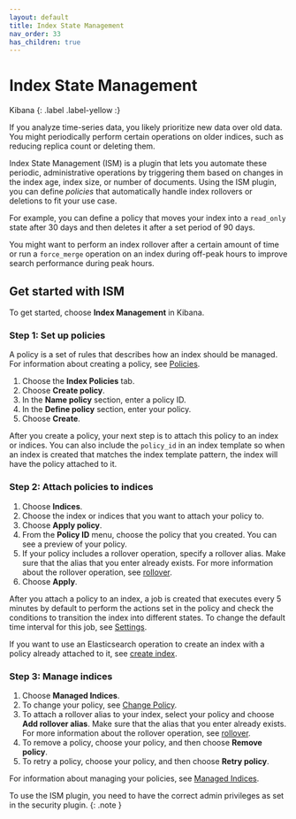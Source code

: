 ```yaml
---
layout: default
title: Index State Management
nav_order: 33
has_children: true
---
```


# Index State Management
Kibana
{: .label .label-yellow :}

If you analyze time-series data, you likely prioritize new data over old data. You might periodically perform certain operations on older indices, such as reducing replica count or deleting them.

Index State Management (ISM) is a plugin that lets you automate these periodic, administrative operations by triggering them based on changes in the index age, index size, or number of documents. Using the ISM plugin, you can define *policies* that automatically handle index rollovers or deletions to fit your use case.

For example, you can define a policy that moves your index into a `read_only` state after 30 days and then deletes it after a set period of 90 days.

You might want to perform an index rollover after a certain amount of time or run a `force_merge` operation on an index during off-peak hours to improve search performance during peak hours.

## Get started with ISM

To get started, choose **Index Management** in Kibana.

### Step 1: Set up policies

A policy is a set of rules that describes how an index should be managed. For information about creating a policy, see [Policies](../ism/policies/).

1. Choose the **Index Policies** tab.
2. Choose **Create policy**.
3. In the **Name policy** section, enter a policy ID.
4. In the **Define policy** section, enter your policy.
5. Choose **Create**.

After you create a policy, your next step is to attach this policy to an index or indices.
You can also include the `policy_id` in an index template so when an index is created that matches the index template pattern, the index will have the policy attached to it.

### Step 2: Attach policies to indices

1. Choose **Indices**.
2. Choose the index or indices that you want to attach your policy to.
3. Choose **Apply policy**.
4. From the **Policy ID** menu, choose the policy that you created.
You can see a preview of your policy.
5. If your policy includes a rollover operation, specify a rollover alias.
Make sure that the alias that you enter already exists. For more information about the rollover operation, see [rollover](../ism/policies/#rollover).
6. Choose **Apply**.

After you attach a policy to an index, a job is created that executes every 5 minutes by default to perform the actions set in the policy and check the conditions to transition the index into different states. To change the default time interval for this job, see [Settings](../ism/settings/).

If you want to use an Elasticsearch operation to create an index with a policy already attached to it, see [create index](../ism/api//#create-index).

### Step 3: Manage indices

1. Choose **Managed Indices**.
2. To change your policy, see [Change Policy](../ism/managedindices#changepolicy).
3. To attach a rollover alias to your index, select your policy and choose **Add rollover alias**.
Make sure that the alias that you enter already exists. For more information about the rollover operation, see [rollover](../ism/policies/#rollover).
4. To remove a policy, choose your policy, and then choose **Remove policy**.
5. To retry a policy, choose your policy, and then choose **Retry policy**.

For information about managing your policies, see [Managed Indices](../ism/managedindices/).

To use the ISM plugin, you need to have the correct admin privileges as set in the security plugin.
{: .note }
